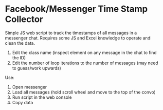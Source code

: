 # Facebook/Messenger Time Stamp Collector

Simple JS web script to track the timestamps of all messages in a messenger chat. Requires some JS and Excel knowledge to operate and clean the data.

1. Edit the class name (inspect element on any message in the chat to find the ID)
2. Edit the number of loop iterations to the number of messages (may need to guess/work upwards)

Use:
1. Open messenger
2. Load all messages (hold scroll wheel and move to the top of the convo)
3. Run script in the web console
4. Copy data
